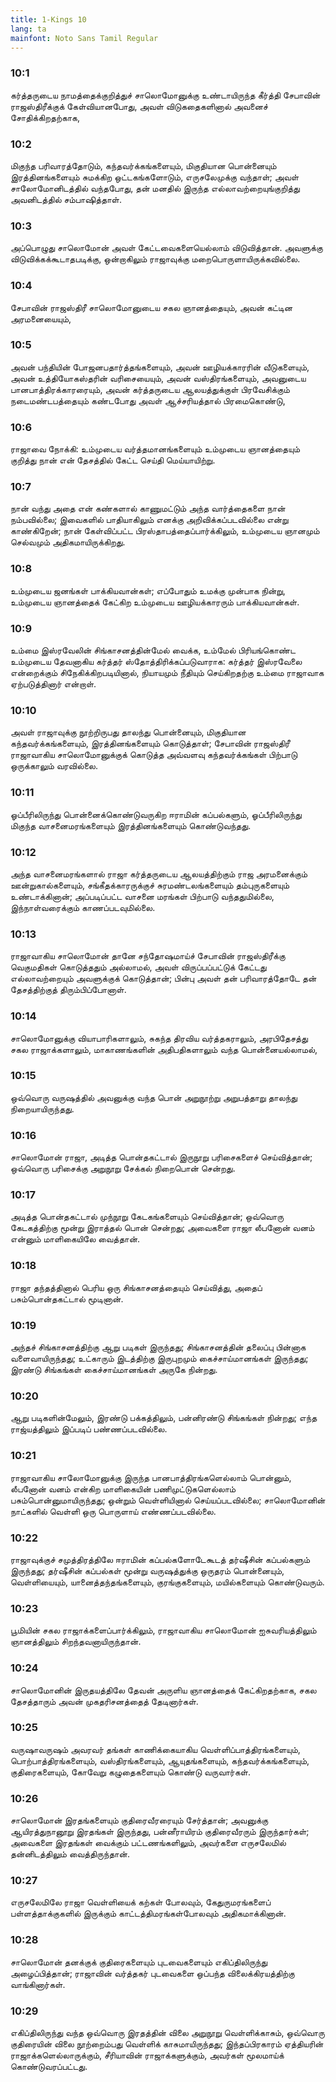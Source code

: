 ```yaml
---
title: 1-Kings 10
lang: ta
mainfont: Noto Sans Tamil Regular
---
```


###  10:1

கர்த்தருடைய நாமத்தைக்குறித்துச் சாலொமோனுக்கு உண்டாயிருந்த கீர்த்தி சேபாவின் ராஜஸ்திரீக்குக் கேள்வியானபோது, அவள் விடுகதைகளினால் அவனைச் சோதிக்கிறதற்காக,

###  10:2

மிகுந்த பரிவாரத்தோடும், கந்தவர்க்கங்களையும், மிகுதியான பொன்னையும் இரத்தினங்களையும் சுமக்கிற ஒட்டகங்களோடும், எருசலேமுக்கு வந்தாள்; அவள் சாலோமோனிடத்தில் வந்தபோது, தன் மனதில் இருந்த எல்லாவற்றையுங்குறித்து அவனிடத்தில் சம்பாஷித்தாள்.

###  10:3

அப்பொழுது சாலொமோன் அவள் கேட்டவைகளையெல்லாம் விடுவித்தான். அவளுக்கு விடுவிக்கக்கூடாதபடிக்கு, ஒன்றாகிலும் ராஜாவுக்கு மறைபொருளாயிருக்கவில்லை.

###  10:4

சேபாவின் ராஜஸ்திரீ சாலொமோனுடைய சகல ஞானத்தையும், அவன் கட்டின அரமனையையும்,

###  10:5

அவன் பந்தியின் போஜனபதார்த்தங்களையும், அவன் ஊழியக்காரரின் வீடுகளையும், அவன் உத்தியோகஸ்தரின் வரிசையையும், அவன் வஸ்திரங்களையும், அவனுடைய பானபாத்திரக்காரரையும், அவன் கர்த்தருடைய ஆலயத்துக்குள் பிரவேசிக்கும் நடைமண்டபத்தையும் கண்டபோது அவள் ஆச்சரியத்தால் பிரமைகொண்டு,

###  10:6

ராஜாவை நோக்கி: உம்முடைய வர்த்தமானங்களையும் உம்முடைய ஞானத்தையும் குறித்து நான் என் தேசத்தில் கேட்ட செய்தி மெய்யாயிற்று.

###  10:7

நான் வந்து அதை என் கண்களால் காணுமட்டும் அந்த வார்த்தைகளை நான் நம்பவில்லை; இவைகளில் பாதியாகிலும் எனக்கு அறிவிக்கப்படவில்லை என்று காண்கிறேன்; நான் கேள்விப்பட்ட பிரஸ்தாபத்தைப்பார்க்கிலும், உம்முடைய ஞானமும் செல்வமும் அதிகமாயிருக்கிறது.

###  10:8

உம்முடைய ஜனங்கள் பாக்கியவான்கள்; எப்போதும் உமக்கு முன்பாக நின்று, உம்முடைய ஞானத்தைக் கேட்கிற உம்முடைய ஊழியக்காரரும் பாக்கியவான்கள்.

###  10:9

உம்மை இஸ்ரவேலின் சிங்காசனத்தின்மேல் வைக்க, உம்மேல் பிரியங்கொண்ட உம்முடைய தேவனாகிய கர்த்தர் ஸ்தோத்திரிக்கப்படுவாராக: கர்த்தர் இஸ்ரவேலை என்றைக்கும் சிநேகிக்கிறபடியினால், நியாயமும் நீதியும் செய்கிறதற்கு உம்மை ராஜாவாக ஏற்படுத்தினார் என்றாள்.

###  10:10

அவள் ராஜாவுக்கு நூற்றிருபது தாலந்து பொன்னையும், மிகுதியான கந்தவர்க்கங்களையும், இரத்தினங்களையும் கொடுத்தாள்; சேபாவின் ராஜஸ்திரீ ராஜாவாகிய சாலொமோனுக்குக் கொடுத்த அவ்வளவு கந்தவர்க்கங்கள் பிற்பாடு ஒருக்காலும் வரவில்லை.

###  10:11

ஓப்பீரிலிருந்து பொன்னைக்கொண்டுவருகிற ஈராமின் கப்பல்களும், ஓப்பீரிலிருந்து மிகுந்த வாசனைமரங்களையும் இரத்தினங்களையும் கொண்டுவந்தது.

###  10:12

அந்த வாசனைமரங்களால் ராஜா கர்த்தருடைய ஆலயத்திற்கும் ராஜ அரமனைக்கும் ஊன்றுகால்களையும், சங்கீதக்காரருக்குச் சுரமண்டலங்களையும் தம்புருகளையும் உண்டாக்கினான்; அப்படிப்பட்ட வாசனை மரங்கள் பிற்பாடு வந்ததுமில்லை, இந்நாள்வரைக்கும் காணப்படவுமில்லை.

###  10:13

ராஜாவாகிய சாலொமோன் தானே சந்தோஷமாய்ச் சேபாவின் ராஜஸ்திரீக்கு வெகுமதிகள் கொடுத்ததும் அல்லாமல், அவள் விருப்பப்பட்டுக் கேட்டது எல்லாவற்றையும் அவளுக்குக் கொடுத்தான்; பின்பு அவள் தன் பரிவாரத்தோடே தன் தேசத்திற்குத் திரும்பிப்போனாள்.

###  10:14

சாலொமோனுக்கு வியாபாரிகளாலும், சுகந்த திரவிய வர்த்தகராலும், அரபிதேசத்து சகல ராஜாக்களாலும், மாகாணங்களின் அதிபதிகளாலும் வந்த பொன்னையல்லாமல்,

###  10:15

ஒவ்வொரு வருஷத்தில் அவனுக்கு வந்த பொன் அறுநூற்று அறுபத்தாறு தாலந்து நிறையாயிருந்தது.

###  10:16

சாலொமோன் ராஜா, அடித்த பொன்தகட்டால் இருநூறு பரிசைகளைச் செய்வித்தான்; ஒவ்வொரு பரிசைக்கு அறுநூறு சேக்கல் நிறைபொன் சென்றது.

###  10:17

அடித்த பொன்தகட்டால் முந்நூறு கேடகங்களையும் செய்வித்தான்; ஒவ்வொரு கேடகத்திற்கு மூன்று இராத்தல் பொன் சென்றது; அவைகளை ராஜா லீபனோன் வனம் என்னும் மாளிகையிலே வைத்தான்.

###  10:18

ராஜா தந்தத்தினால் பெரிய ஒரு சிங்காசனத்தையும் செய்வித்து, அதைப் பசும்பொன்தகட்டால் மூடினான்.

###  10:19

அந்தச் சிங்காசனத்திற்கு ஆறு படிகள் இருந்தது; சிங்காசனத்தின் தலைப்பு பின்னாக வளைவாயிருந்தது; உட்காரும் இடத்திற்கு இருபுறமும் கைச்சாய்மானங்கள் இருந்தது; இரண்டு சிங்கங்கள் கைச்சாய்மானங்கள் அருகே நின்றது.

###  10:20

ஆறு படிகளின்மேலும், இரண்டு பக்கத்திலும், பன்னிரண்டு சிங்கங்கள் நின்றது; எந்த ராஜ்யத்திலும் இப்படிப் பண்ணப்படவில்லை.

###  10:21

ராஜாவாகிய சாலோமோனுக்கு இருந்த பானபாத்திரங்களெல்லாம் பொன்னும், லீபனோன் வனம் என்கிற மாளிகையின் பணிமுட்டுகளெல்லாம் பசும்பொன்னுமாயிருந்தது; ஒன்றும் வெள்ளியினால் செய்யப்படவில்லை; சாலொமோனின் நாட்களில் வெள்ளி ஒரு பொருளாய் எண்ணப்படவில்லை.

###  10:22

ராஜாவுக்குச் சமுத்திரத்திலே ஈராமின் கப்பல்களோடேகூடத் தர்ஷீசின் கப்பல்களும் இருந்தது; தர்ஷீசின் கப்பல்கள் மூன்று வருஷத்துக்கு ஒருதரம் பொன்னையும், வெள்ளியையும், யானைத்தந்தங்களையும், குரங்குகளையும், மயில்களையும் கொண்டுவரும்.

###  10:23

பூமியின் சகல ராஜாக்களைப்பார்க்கிலும், ராஜாவாகிய சாலொமோன் ஐசுவரியத்திலும் ஞானத்திலும் சிறந்தவனாயிருந்தான்.

###  10:24

சாலொமோனின் இருதயத்திலே தேவன் அருளிய ஞானத்தைக் கேட்கிறதற்காக, சகல தேசத்தாரும் அவன் முகதரிசனத்தைத் தேடினார்கள்.

###  10:25

வருஷாவருஷம் அவரவர் தங்கள் காணிக்கையாகிய வெள்ளிப்பாத்திரங்களையும், பொற்பாத்திரங்களையும், வஸ்திரங்களையும், ஆயுதங்களையும், கந்தவர்க்கங்களையும், குதிரைகளையும், கோவேறு கழுதைகளையும் கொண்டு வருவார்கள்.

###  10:26

சாலொமோன் இரதங்களையும் குதிரைவீரரையும் சேர்த்தான்; அவனுக்கு ஆயிரத்துநானூறு இரதங்கள் இருந்தது, பன்னீராயிரம் குதிரைவீரரும் இருந்தார்கள்; அவைகளை இரதங்கள் வைக்கும் பட்டணங்களிலும், அவர்களை எருசலேமில் தன்னிடத்திலும் வைத்திருந்தான்.

###  10:27

எருசலேமிலே ராஜா வெள்ளியைக் கற்கள் போலவும், கேதுருமரங்களைப் பள்ளத்தாக்குகளில் இருக்கும் காட்டத்திமரங்கள்போலவும் அதிகமாக்கினான்.

###  10:28

சாலொமோன் தனக்குக் குதிரைகளையும் புடவைகளையும் எகிப்திலிருந்து அழைப்பித்தான்; ராஜாவின் வர்த்தகர் புடவைகளை ஒப்பந்த விலைக்கிரயத்திற்கு வாங்கினார்கள்.

###  10:29

எகிப்திலிருந்து வந்த ஒவ்வொரு இரதத்தின் விலை அறுநூறு வெள்ளிக்காசும், ஒவ்வொரு குதிரையின் விலை நூற்றைம்பது வெள்ளிக் காசுமாயிருந்தது; இந்தப்பிரகாரம் ஏத்தியரின் ராஜாக்களெல்லாருக்கும், சீரியாவின் ராஜாக்களுக்கும், அவர்கள் மூலமாய்க் கொண்டுவரப்பட்டது.

